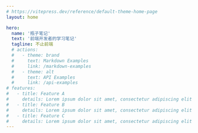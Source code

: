 ```yaml
---
# https://vitepress.dev/reference/default-theme-home-page
layout: home

hero:
  name: '瓶子笔记'
  text: '前端开发者的学习笔记'
  tagline: 不止前端
  # actions:
  #   - theme: brand
  #     text: Markdown Examples
  #     link: /markdown-examples
  #   - theme: alt
  #     text: API Examples
  #     link: /api-examples
# features:
#   - title: Feature A
#     details: Lorem ipsum dolor sit amet, consectetur adipiscing elit
#   - title: Feature B
#     details: Lorem ipsum dolor sit amet, consectetur adipiscing elit
#   - title: Feature C
#     details: Lorem ipsum dolor sit amet, consectetur adipiscing elit
---
```

